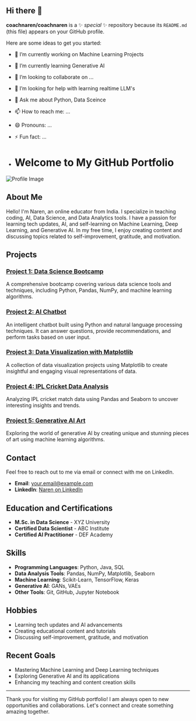 ## Hi there 👋


**coachnaren/coachnaren** is a ✨ _special_ ✨ repository because its `README.md` (this file) appears on your GitHub profile.

Here are some ideas to get you started:

- 🔭 I’m currently working on Machine Learning Projects
- 🌱 I’m currently learning Generative AI
- 👯 I’m looking to collaborate on ...
- 🤔 I’m looking for help with learning realtime LLM's
- 💬 Ask me about Python, Data Sceince
- 📫 How to reach me: ...
- 😄 Pronouns: ...
- ⚡ Fun fact: ...

- # Welcome to My GitHub Portfolio

![Profile Image](https://via.placeholder.com/150)

## About Me

Hello! I'm Naren, an online educator from India. I specialize in teaching coding, AI, Data Science, and Data Analytics tools. I have a passion for learning tech updates, AI, and self-learning on Machine Learning, Deep Learning, and Generative AI. In my free time, I enjoy creating content and discussing topics related to self-improvement, gratitude, and motivation.

## Projects

### [Project 1: Data Science Bootcamp](https://github.com/coachnaren/DataScienceBootcamp)
A comprehensive bootcamp covering various data science tools and techniques, including Python, Pandas, NumPy, and machine learning algorithms.

### [Project 2: AI Chatbot](https://github.com/coachnaren/AIChatbot)
An intelligent chatbot built using Python and natural language processing techniques. It can answer questions, provide recommendations, and perform tasks based on user input.

### [Project 3: Data Visualization with Matplotlib](https://github.com/coachnaren/DataVisualizationMatplotlib)
A collection of data visualization projects using Matplotlib to create insightful and engaging visual representations of data.

### [Project 4: IPL Cricket Data Analysis](https://github.com/coachnaren/IPLDataAnalysis)
Analyzing IPL cricket match data using Pandas and Seaborn to uncover interesting insights and trends.

### [Project 5: Generative AI Art](https://github.com/coachnaren/GenerativeAIArt)
Exploring the world of generative AI by creating unique and stunning pieces of art using machine learning algorithms.

## Contact

Feel free to reach out to me via email or connect with me on LinkedIn.

- **Email**: [your.email@example.com](mailto:your.email@example.com)
- **LinkedIn**: [Naren on LinkedIn](https://www.linkedin.com/in/yourprofile)

## Education and Certifications

- **M.Sc. in Data Science** - XYZ University
- **Certified Data Scientist** - ABC Institute
- **Certified AI Practitioner** - DEF Academy

## Skills

- **Programming Languages**: Python, Java, SQL
- **Data Analysis Tools**: Pandas, NumPy, Matplotlib, Seaborn
- **Machine Learning**: Scikit-Learn, TensorFlow, Keras
- **Generative AI**: GANs, VAEs
- **Other Tools**: Git, GitHub, Jupyter Notebook

## Hobbies

- Learning tech updates and AI advancements
- Creating educational content and tutorials
- Discussing self-improvement, gratitude, and motivation

## Recent Goals

- Mastering Machine Learning and Deep Learning techniques
- Exploring Generative AI and its applications
- Enhancing my teaching and content creation skills

---

Thank you for visiting my GitHub portfolio! I am always open to new opportunities and collaborations. Let's connect and create something amazing together.

